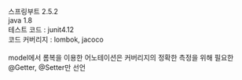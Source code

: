 스프링부트 2.5.2<br/>
java 1.8<br/>
테스트 코드 : junit4.12<br/>
코드 커버리지 : lombok, jacoco<br/>
<br/>
model에서 롬복을 이용한 어노테이션은 커버리지의 정확한 측정을 위해 필요한 @Getter, @Setter만 선언

